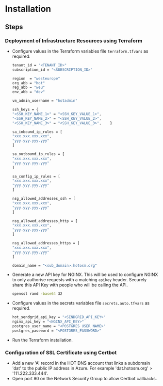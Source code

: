 # Installation

## Steps

### Deployment of Infrastructure Resources using Terraform

- Configure values in the Terraform variables file `terraform.tfvars` as required:
    ``` BASH
    tenant_id = "<TENANT_ID>"
    subscription_id = "<SUBSCRIPTION_ID>"

    region  = "westeurope"
    org_abb = "hot"
    reg_abb = "weu"
    env_abb = "dev"

    vm_admin_username = "hotadmin"

    ssh_keys = {
    "<SSH_KEY_NAME_1>" = "<SSH_KEY_VALUE_1>",
    "<SSH_KEY_NAME_2>" = "<SSH_KEY_VALUE_2>",
    "<SSH_KEY_NAME_3>" = "<SSH_KEY_VALUE_3>",    }

    sa_inbound_ip_rules = [
    "xxx.xxx.xxx.xxx",
    "yyy.yyy.yyy.yyy"
    ]

    sa_outbound_ip_rules = [
    "xxx.xxx.xxx.xxx",
    "yyy.yyy.yyy.yyy"
    ]

    sa_config_ip_rules = [
    "xxx.xxx.xxx.xxx",
    "yyy.yyy.yyy.yyy"
    ]

    nsg_allowed_addresses_ssh = [
    "xxx.xxx.xxx.xxx",
    "yyy.yyy.yyy.yyy"
    ]

    nsg_allowed_addresses_http = [
    "xxx.xxx.xxx.xxx",
    "yyy.yyy.yyy.yyy"
    ]

    nsg_allowed_addresses_https = [
    "xxx.xxx.xxx.xxx",
    "yyy.yyy.yyy.yyy"
    ]

    domain_name = "<sub_domain>.hotosm.org"
    ```
- Generate a new API key for NGINX. This will be used to configure NGINX to only authorise requests with a matching `apikey` header. Securely share this API Key with people who will be calling the API.
    ``` BASH
    openssl rand -base64 32
    ```
- Configure values in the secrets variables file `secrets.auto.tfvars` as required.
    ``` BASH
    hot_sendgrid_api_key = "<SENDGRID_API_KEY>"
    nginx_api_key = "<NGINX_API_KEY>"
    postgres_user_name = "<POSTGRES_USER_NAME>"
    postgres_password = "<POSTGRES_PASSWORD>"
    ```

- Run the Terraform installation.

### Configuration of SSL Certificate using Certbot

- Add a new 'A' record in the HOT DNS account that links a subdomain 'dat' to the public IP address in Azure. For example 'dat.hotosm.org' > '111.222.333.444'.
- Open port 80 on the Network Security Group to allow Certbot callbacks.
